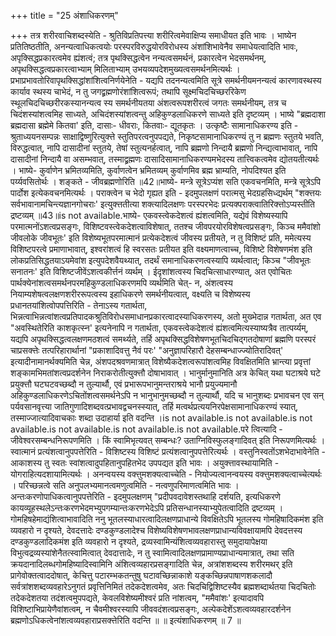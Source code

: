 +++
title = "25 अंशाधिकरणम्"

+++
तत्र शरीरवाचिशब्दस्येति - श्रुतिविप्रतिपत्त्या शरीरित्वमेवाक्षिप्य समाधीयत इति भावः । भाष्येन प्रतितिष्ठतीति, अनन्यत्वाधिकत्वयोः परस्परविरुद्धयोरविरोधस्य अंशांशिभावेनैव समाधेयत्वादिति भावः, अपृक्सिद्धप्रकारत्वमेव ह्यंशत्वं; तत्र पृथक्सिद्धत्वेन नन्यत्वसमर्थनं, प्रकारत्वेन भेदसमर्थनम्, अपृथक्सिद्धत्वप्रकारत्वाभ्याम् मिलिताभ्याम् उभयव्यपदेशमुख्यत्वसमर्थनमित्यर्थः । प्रभाप्रभावतोरिवापृथक्सिद्धांशांशित्वनिर्णयेनेति - यद्यपि तदनन्यत्वमिति सूत्रे समर्थनीयमनन्यत्वं कारणावस्थस्य कार्याव स्थस्य चाभेदं, न तु जगद्व्रह्मणोरंशांशित्वरूपं; तथापि सूक्ष्मचिदचिच्छररिकेण स्थूलचिदचिच्छरीरकस्यानन्यत्व स्य समर्थनीयतया अंशत्वरूपशरीरत्वं जगतः समर्थनीयम्, तत्र च चिदंशस्यांशत्वमिह साध्यते, अचिदंशस्यांशत्वन्तु अहिकुण्डलाधिकरणे साध्यते इति दृष्टव्यम् । भाष्ये "ब्रह्मदाशा ब्रह्मदासा ब्रह्मेमे कितवा' इति, दासाः- धीवराः, कितवाः- द्यूतकृतः । उत्कृष्टैः सामानाधिकरण्य इति - श्रुताध्ययनसम्पन्नः साक्षाद्विष्णुरित्युक्त्ते स्तुतिपरत्वनुपपद्यते, निकृष्टसामानाधिकरण्यं तु न ब्रह्मणः स्तुतये भवति, विरुद्धत्वात्, नापि दासादीनां स्तुतये, तेषां स्तुत्यनर्हत्वात्, नापि ब्रह्मणो निन्दायै ब्रह्मणो निन्द्यत्वाभावात्, नापि दासादीनां निन्दायै वा असम्भवात्, तस्माद्व्रह्मणः दासादिसामानाधिकरण्यमभेदस्य तात्त्विकत्वमेव द्योतयतीत्यर्थः । भाष्ये- कुर्वाणेन भ्रमितव्यमिति, कुर्वाणत्वेन भ्रमितव्यम् कुर्वाणमिव ब्रह्म भ्राम्यति, नोपदिश्यत इति पर्य्यवसितोर्थः । शङ्कते - जीवब्रह्मणोरिति ॥42॥भाष्ये- मन्त्रे सूत्रेऽप्यंश सति एकवचनमिति, मन्त्रे सूत्रेऽपि पार्दोश इत्येकवचनमित्यर्थः । पराक्त्वेन च भेदो गृह्यत इति - इदमुपलक्षणं परात्मसु भेदग्रहसिध्द्यर्थम् "शक्त्तयः सर्वभावानामचिन्त्यज्ञानगोचराः' इत्युक्त्ततीत्या शक्त्यादिलक्षणः परस्परभेदः प्रत्यक्पराक्त्वातिरिक्त्तोऽप्यस्तीति द्रष्टव्यम् ॥43॥is not available.भाष्ये- एकवस्त्वेकदेशत्वं ह्यंशत्वमिति, यद्येवं विशेष्यस्यापि परमात्मनोंऽशत्वप्रसङ्गः, विशिष्टवस्त्वेकदेशत्वाविशेषात्, ततश्च जीवपरयोरविशेषत्वप्रसङ्गः, किञ्च ममैवांशो जीवलोके जीवभूतः' इति विशेष्यभूतपरमात्मानं प्रत्येकदेशत्वं जीवस्य प्रतीयते, न तु विशिष्टं प्रति, ममेत्यस्य विशिष्टपरत्वे प्रमाणाभावात्, इश्वरांशत्वं हि स्वरसतः प्रतीयत इति वक्ष्यमाणत्वाच्च, विशिष्टे विशेषणमंश इति लोकप्रतिसिद्धतयाऽयमेवांश इत्युपदेशवैयथ्यात्, तदर्थं समानाधिकरणत्वस्यापि व्यर्थत्वात्; किञ्च "जीवभूतः सनातनः' इति विशिष्टजीवेंऽशत्वकीर्त्तनं व्यर्थम् । ईदृशांशत्वस्य चिदचित्साधारण्यात्, अत एवोचितः पार्थक्येनांशत्वसमर्थनपरमहिकुण्डलाधिकरणमपि व्यर्थमिति चेत्- न, अंशत्वस्य नियाम्यशेषत्वलक्षणशरीररूपत्वस्य इहाधिकरणे समर्थनीयत्वात्, वक्ष्यति च विशेष्यस्य प्रधानतयांशित्वोपपत्तिरिति - तेनाऽस्य गतार्थता, भिन्नत्वाभिन्नत्वांशत्वप्रतिपादकश्रुतिविरोधसमाधानप्रकारत्वादस्याधिकरणस्य, अतो मुख्भेदान्न गतार्थता, अत एव "अवस्थितेरिति काशकृत्स्न' इत्यनेनापि न गतार्थता, एकवस्त्वेकदेशत्वं ह्यंशत्वमित्यस्याष्यत्रैव तात्पर्य्यम्, यद्यपि अपृथक्सिद्धत्वलक्षणमठशत्वं समर्थ्यते, तर्हि अपृथक्सिद्धविशेषणभूतचिदचिद्गतदोषाणां ब्रह्मणि परस्परं चाप्रसक्त्तेः तत्परिहारार्थानां "प्रकाशादिवत्तु नैवं परः' "अनुज्ञापरिहारौ देहसम्बन्धाज्ज्योतिरादिवत्' इत्यादीनामानर्थक्यमिति चेन्न, अंशपदश्रवणमात्रात् विशेष्यैकदेशत्वरूपांशत्वमिह विवक्षितमिति भ्रान्त्या प्रवृत्तां शङ्कामभिमतांशत्वप्रदर्शनेन निराकरोतीत्युक्त्तौ दोषाभावात् । भानुर्मानुमानिति अत्र केचित् यथा घटाश्रये घटे प्रयुक्त्तौ घटघटवच्छब्दौ न तुल्यार्थौ, एवं प्रभारूपभानुमन्तराश्रये भानौ प्रयुज्यमानौ अहिकुण्डलाधिकरणेऽचितोंशत्वसमर्थनेऽपि न भानुभानुमच्छब्दौ न तुल्यार्थौ, यदि च भानुशब्दः प्रभावचन एव सन् पर्यवसानवृत्त्या जातिगुणादिशब्दवत्प्रभावद्वचनस्स्यात्, तर्हि मत्वर्थप्रत्ययनिरपेक्षसामानाधिकरण्यं स्यात्, तस्माज्जात्यादिवाचकाः शब्दा उदाहार्या इति वदन्ति ।is not available.is not available.is not available.is not available.is not available.is not available.परे त्वित्यादि - जीवेश्वरसम्बन्धनिरूपणमिति । किं स्वामिभृत्यवत् सम्बन्धः? उताग्निविस्फुलङ्गादिवत् इति निरूपणमित्यर्थः । स्वात्मानं प्रत्यंशत्वानुपपत्तेरिति - विशिष्टस्य विशिष्टं प्रत्यंशत्वानुपपत्तेरित्यर्थः । वस्तुनिस्वतोंऽशभेदाभावेनेति - आकाशस्य तु स्वतः स्वांशत्वादुपहितानुपहितभेद उपपद्यत इति भावः । अयुक्त्तावस्थायामिति - योगराहित्यदशायामित्यर्थः । अनन्वयस्य वक्त्तुमशक्यत्वाच्चेति - नियोज्यत्वानन्वयस्य वक्त्तुमशक्यत्वाच्चेत्यर्थः । परिच्छन्नत्वे सति अनुपलभ्यमानत्वमणुत्वमिति - नत्वणुपरिमाणत्वमिति भावः । अन्तःकरणोपाधिकत्वानुपपत्तेरिति - इदमुपलक्षणम् "प्रदीपवदावेशस्तथाहि दर्शयति, इत्यधिकरणे कायव्यूहस्थलेऽन्तःकरणभेदमभ्युपगम्यान्तःकरणभेदेऽपि प्रतिसन्धानस्याभ्युपेतत्वादिति द्रष्टव्यम् । गोमहिषहेमाद्यंशित्वाभावादिति ननु भूतलस्याधारत्वादिलक्षणप्राधान्ये विवक्षितेऽपि भूतलस्य गोमहिषादिकमंश इति व्यवहारो न दृश्यते, देवदत्तादेः दण्डकुण्डलादेश्च विशेष्यविशेषणभावलक्षणप्राधान्यविवक्षायामपि देवदत्तस्य दण्डकुण्डलादिकमंश इति व्यवहारो न दृश्यते, द्रव्यस्वामिन्यंशित्वव्यवहारास्तु समुदायापेक्षया विभुत्वद्रव्यस्यांशेनैतत्स्वामित्वात् देवदात्तादेः, न तु स्वामित्वादिलक्षणप्रामाण्यप्राधान्यमात्रात्, तथा सति क्रयदानादिलब्धगोमहिष्यादिस्वामिनि अंशित्वव्यहारप्रसङ्गादिति चेन्न, अत्रांशशब्दस्य शरीरमथर् इति प्रागेवोक्तत्वाददोषात्, केचित्तु पटारम्भकतन्तुषु घटावच्छिन्नाकाशे यङ्कच्छिन्नपाषाणशकलादौ सर्वत्रांशशब्दव्यवहारेऽनुगतं प्रवृत्तिनिमितं तदेकदेशत्वमेव, अतः चिदचिद्विशिष्टस्यैव ब्रह्मशब्दार्थतया चिदचितोः तदेकदेशतया तदंशत्वमुपपद्यते, केवलविशेष्यमीश्वरं प्रति नांशत्वम्, "ममैवांशः' इत्यादावपि विशिष्टाभिप्रायेणैवांशत्वम्, न चैवमीश्वरस्यापि जीववदंशत्वप्रसङ्गः, अल्पेकदेशेंऽशत्वव्यवहारदर्शनेन ब्रह्मणोऽधिकत्वेनांशत्वव्यवहाराप्रसक्त्तेरिति वदन्ति ॥ ॥ इत्यंशाधिकरणम् ॥ 7 ॥